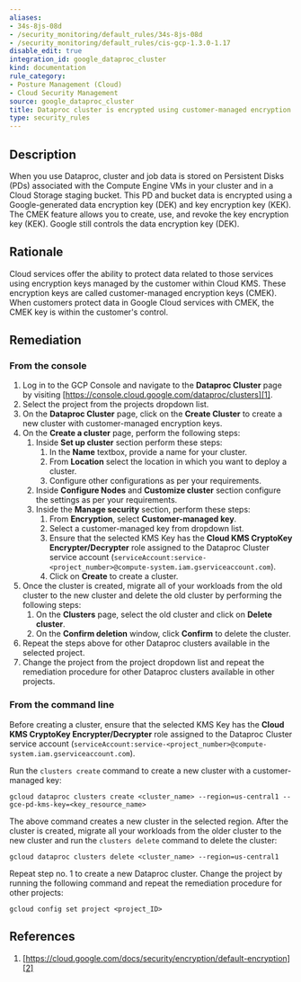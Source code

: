 ```yaml
---
aliases:
- 34s-8js-08d
- /security_monitoring/default_rules/34s-8js-08d
- /security_monitoring/default_rules/cis-gcp-1.3.0-1.17
disable_edit: true
integration_id: google_dataproc_cluster
kind: documentation
rule_category:
- Posture Management (Cloud)
- Cloud Security Management
source: google_dataproc_cluster
title: Dataproc cluster is encrypted using customer-managed encryption key
type: security_rules
---
```


## Description
When you use Dataproc, cluster and job data is stored on Persistent Disks (PDs) associated
with the Compute Engine VMs in your cluster and in a Cloud Storage staging bucket. This
PD and bucket data is encrypted using a Google-generated data encryption key (DEK) and
key encryption key (KEK). The CMEK feature allows you to create, use, and revoke the key
encryption key (KEK). Google still controls the data encryption key (DEK).

## Rationale
Cloud services offer the ability to protect data related to those services using encryption
keys managed by the customer within Cloud KMS. These encryption keys are called
customer-managed encryption keys (CMEK). When customers protect data in Google Cloud
services with CMEK, the CMEK key is within the customer's control.

## Remediation

### From the console

1. Log in to the GCP Console and navigate to the **Dataproc Cluster** page by visiting [https://console.cloud.google.com/dataproc/clusters][1].
2. Select the project from the projects dropdown list.
3. On the **Dataproc Cluster** page, click on the **Create Cluster** to create a new cluster with customer-managed encryption keys.
4. On the **Create a cluster** page, perform the following steps:
   1. Inside **Set up cluster** section perform these steps:
       1. In the **Name** textbox, provide a name for your cluster.
       2. From **Location** select the location in which you want to deploy a cluster.
       3. Configure other configurations as per your requirements.
   2. Inside **Configure Nodes** and **Customize cluster** section configure the settings as
per your requirements.
   3. Inside the **Manage security** section, perform these steps:
      1. From **Encryption**, select **Customer-managed key**.
      2. Select a customer-managed key from dropdown list.
      3. Ensure that the selected KMS Key has the **Cloud KMS CryptoKey Encrypter/Decrypter** role assigned to the Dataproc Cluster service account (`serviceAccount:service-<project_number>@compute-system.iam.gserviceaccount.com`).
      4. Click on **Create** to create a cluster.
5. Once the cluster is created, migrate all of your workloads from the old cluster to the new cluster and delete the old cluster by performing the following steps:
   1. On the **Clusters** page, select the old cluster and click on **Delete cluster**.
   2. On the **Confirm deletion** window, click **Confirm** to delete the cluster.
6. Repeat the steps above for other Dataproc clusters available in the selected project.
7. Change the project from the project dropdown list and repeat the remediation procedure for other Dataproc clusters available in other projects.

### From the command line
Before creating a cluster, ensure that the selected KMS Key has the **Cloud KMS CryptoKey
Encrypter/Decrypter** role assigned to the Dataproc Cluster service account
(`serviceAccount:service-<project_number>@compute-system.iam.gserviceaccount.com`).

Run the `clusters create` command to create a new cluster with a customer-managed key:

```
gcloud dataproc clusters create <cluster_name> --region=us-central1 --gce-pd-kms-key=<key_resource_name>
```

The above command creates a new cluster in the selected region.
After the cluster is created, migrate all your workloads from the older cluster to the new
cluster and run the `clusters delete` command to delete the cluster:

```
gcloud dataproc clusters delete <cluster_name> --region=us-central1
```

Repeat step no. 1 to create a new Dataproc cluster.
Change the project by running the following command and repeat the remediation procedure
for other projects:

```
gcloud config set project <project_ID>
```

## References
1. [https://cloud.google.com/docs/security/encryption/default-encryption][2]

[1]: https://console.cloud.google.com/dataproc/clusters
[2]: https://cloud.google.com/docs/security/encryption/default-encryption
